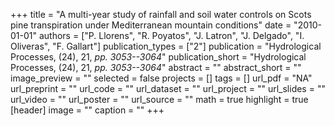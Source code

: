 +++
title = "A multi-year study of rainfall and soil water controls on Scots pine transpiration under Mediterranean mountain conditions"
date = "2010-01-01"
authors = ["P. Llorens", "R. Poyatos", "J. Latron", "J. Delgado", "I. Oliveras", "F. Gallart"]
publication_types = ["2"]
publication = "Hydrological Processes, (24), 21, _pp. 3053--3064_"
publication_short = "Hydrological Processes, (24), 21, _pp. 3053--3064_"
abstract = ""
abstract_short = ""
image_preview = ""
selected = false
projects = []
tags = []
url_pdf = "NA"
url_preprint = ""
url_code = ""
url_dataset = ""
url_project = ""
url_slides = ""
url_video = ""
url_poster = ""
url_source = ""
math = true
highlight = true
[header]
image = ""
caption = ""
+++
